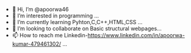 - 👋 Hi, I’m @apoorwa46
- 👀 I’m interested in programming ...
- 🌱 I’m currently learning Pyhton,C,C++,HTML,CSS ...
- 💞️ I’m looking to collaborate on Basic structural webpages...
- 📫 How to reach me Linkedin-https://www.linkedin.com/in/apoorwa-kumar-479461302/ ...

<!---
apoorwa46/apoorwa46 is a ✨ special ✨ repository because its `README.md` (this file) appears on your GitHub profile.
You can click the Preview link to take a look at your changes.
--->
